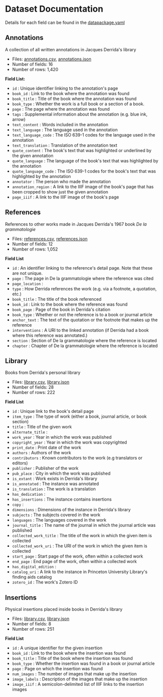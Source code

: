 # Dataset Documentation

Details for each field can be found in the [datapackage.yaml](datapackage.yaml)

## Annotations

A collection of all written annotations in Jacques Derrida's library

* Files: [annotations.csv](annotations.csv), [annotations.json](annotations.json)
* Number of fields: 16
* Number of rows: 1,420

**Field List:**
* `id` : Unique identifier linking to the annotation's page
* `book_id` : Link to the book where the annotation was found
* `book_title` : Title of the book where the annotation was found
* `book_type` : Whether the work is a full book or a section of a book.
* `page` : The page where the annotation was found
* `tags` : Supplemental information about the annotation (e.g. blue ink, arrow)
* `text_content` : Words included in the annotation
* `text_language` : The language used in the annotation
* `text_language_code` : The ISO 639-1 codes for the language used in the annotation
* `text_translation` : Translation of the annotation text
* `quote_content` : The book's text that was highlighted or underlined by the given annotation
* `quote_language` : The language of the book's text that was highlighted by the annotation
* `quote_language_code` : The ISO 639-1 codes for the book's text that was highlighted by the annotation
* `annotator` : The person who made the annotation
* `annotation_region` : A link to the IIIF image of the book's page that has been cropped to show just the given annotation
* `page_iiif` : A link to the IIIF image of the book's page

## References

References to other works made in Jacques Derrida's 1967 book *De la grammatologie*

* Files: [references.csv](references.csv), [references.json](references.json)
* Number of fields: 12
* Number of rows: 1,052

**Field List**
* `id` : An identifier linking to the reference's detail page. Note that these are not unique.
* `page` : The page in De la grammatologie where the reference was cited
* `page_location` :
* `type` : How Derrida references the work (e.g. via a footnote, a quotation, etc.)
* `book_title` : The title of the book referenced
* `book_id` : Link to the book where the reference was found
* `book_page` : Page of the book in Derrida's citation
* `book_type` : Whether or not the reference is to a book or journal article
* `anchor_text` : The text of the quotation or the footnote that makes up the reference
* `interventions` : A URI to the linked annotation (if Derrida had a book where this reference was annotated.)
* `section` : Section of De la grammatologie where the reference is located
* `chapter` : Chapter of De la grammatologie where the reference is located

## Library

Books from Derrida's personal library

* Files: [library.csv](library.csv), [library.json](library.json)
* Number of fields: 28
* Number of rows: 222

**Field List**
* `id` : Unique link to the book's detail page
* `item_type` : The type of work (either a book, journal article, or book section)
* `title` : Title of the given work
* `alternate_title` :
* `work_year` : Year in which the work was published
* `copyright_year` : Year in which the work was copyrighted
* `print_date` : Print date of the work
* `authors` : Authors of the work
* `contributors` : Known contributors to the work (e.g translators or editors)
* `publisher` : Publisher of the work
* `pub_place` : City in which the work was published
* `is_extant` : Work exists in Derrida's library
* `is_annotated` : The instance was annotated
* `is_translation` : The work is a translation
* `has_dedication` :
* `has_insertions` : The instance contains insertions
* `copy` :
* `dimensions` : Dimensions of the instance in Derrida's library
* `subjects` : The subjects covered in the work
* `languages` : The languages covered in the work
* `journal_title` : The name of the journal in which the journal article was published
* `collected_work_title` : The title of the work in which the given item is collected
* `collected_work_uri` : The URI of the work in which the given item is collected
* `start_page` : Start page of the work, often within a collected work
* `end_page` : End page of the work, often within a collected work
* `has_digital_edition` :
* `catalog_uri` : A link to the instance in Princeton University Library's finding aids catalog
* `zotero_id` : The work's Zotero ID

## Insertions

Physical insertions placed inside books in Derrida's library

* Files: [library.csv](library.csv), [library.json](library.json)
* Number of fields: 8
* Number of rows: 251

**Field List**
* `id` : A unique identifier for the given insertion
* `book_id` : Link to the book where the insertion was found
* `book_title` : Title of the book where the insertion was found
* `book_type` : Whether the insertion was found in a book or journal article
* `page` : Page on which the insertion was found
* `num_images` : The number of images that make up the insertion
* `image_labels` : Description of the images that make up the insertion
* `image_iiif` : A semicolon-delimited list of IIIF links to the insertion images